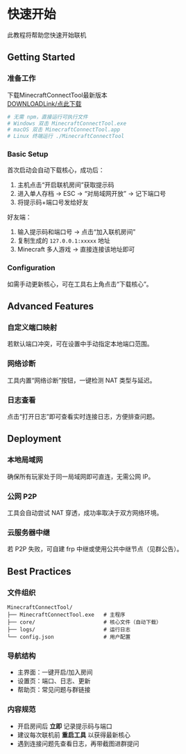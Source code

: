 # 快速开始

此教程将帮助您快速开始联机

## Getting Started

### 准备工作

下载MinecraftConnectTool最新版本  
[DOWNLOADLink/点此下载](https://github.com/MCZLF/MinecraftConnectTool/releases/latest)

```bash
# 无需 npm，直接运行可执行文件
# Windows 双击 MinecraftConnectTool.exe
# macOS 双击 MinecraftConnectTool.app
# Linux 终端运行 ./MinecraftConnectTool
```

### Basic Setup

首次启动会自动下载核心，成功后：

1. 主机点击“开启联机房间”获取提示码  
2. 进入单人存档 → ESC → “对局域网开放” → 记下端口号  
3. 将提示码+端口号发给好友

好友端：

1. 输入提示码和端口号 → 点击“加入联机房间”  
2. 复制生成的 `127.0.0.1:xxxxx` 地址  
3. Minecraft 多人游戏 → 直接连接该地址即可

### Configuration

如需手动更新核心，可在工具右上角点击“下载核心”。

## Advanced Features

### 自定义端口映射

若默认端口冲突，可在设置中手动指定本地端口范围。

### 网络诊断

工具内置“网络诊断”按钮，一键检测 NAT 类型与延迟。

### 日志查看

点击“打开日志”即可查看实时连接日志，方便排查问题。

## Deployment

### 本地局域网

确保所有玩家处于同一局域网即可直连，无需公网 IP。

### 公网 P2P

工具会自动尝试 NAT 穿透，成功率取决于双方网络环境。

### 云服务器中继

若 P2P 失败，可自建 frp 中继或使用公共中继节点（见群公告）。

## Best Practices

### 文件组织

```
MinecraftConnectTool/
├── MinecraftConnectTool.exe   # 主程序
├── core/                      # 核心文件（自动下载）
├── logs/                      # 运行日志
└── config.json                # 用户配置
```

### 导航结构

- 主界面：一键开启/加入房间  
- 设置页：端口、日志、更新  
- 帮助页：常见问题与群链接

### 内容规范

- 开启房间后 **立即** 记录提示码与端口  
- 建议每次联机前 **重启工具** 以获得最新核心  
- 遇到连接问题先查看日志，再带截图进群提问
